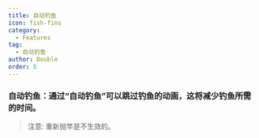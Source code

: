 ```yaml
---
title: 自动钓鱼
icon: fish-fins
category:
  - Features
tag:
  - 自动钓鱼
author: Double
order: 5
---
```


### 自动钓鱼：通过“自动钓鱼”可以跳过钓鱼的动画，这将减少钓鱼所需的时间。
> 注意: 重新抛竿是不生效的。